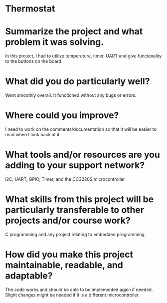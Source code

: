 # Thermostat

# Summarize the project and what problem it was solving.
In this project, I had to utilize temperature, timer, UART and give funcionality to the buttons on the board
# What did you do particularly well?
Went smoothly overall. It functioned without any bugs or errors.
# Where could you improve?
I need to work on the comments/documentation so that it will be easier to read when I look back at it.
# What tools and/or resources are you adding to your support network?
I2C, UART, GPIO, Timer, and the CC3220S microcontroller
# What skills from this project will be particularly transferable to other projects and/or course work?
C programming and any project relating to embedded programming.
# How did you make this project maintainable, readable, and adaptable?
The code works and should be able to be implemented again if needed. Slight changes might be needed if it is a different microcontroller.



